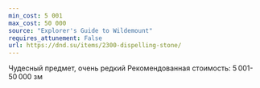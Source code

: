 ```yaml
---
min_cost: 5 001
max_cost: 50 000
source: "Explorer's Guide to Wildemount"
requires_attunement: False
url: https://dnd.su/items/2300-dispelling-stone/
---
```


Чудесный предмет, очень редкий
Рекомендованная стоимость: 5 001-50 000 зм